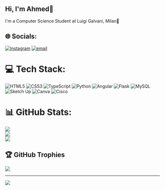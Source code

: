 ## Hi, I'm Ahmed👋
I'm a Computer Science Student at Luigi Galvani, Milan🧠 

## 🌐 Socials:
[![Instagram](https://img.shields.io/badge/Instagram-%23E4405F.svg?logo=Instagram&logoColor=white)](https://instagram.com/ahmed.pryvv) [![email](https://img.shields.io/badge/Email-D14836?logo=gmail&logoColor=white)](mailto:ahmedmoustafadev@gmail.com) 

# 💻 Tech Stack:
![HTML5](https://img.shields.io/badge/html5-%23E34F26.svg?style=flat&logo=html5&logoColor=white) ![CSS3](https://img.shields.io/badge/css3-%231572B6.svg?style=flat&logo=css3&logoColor=white) ![TypeScript](https://img.shields.io/badge/typescript-%23007ACC.svg?style=flat&logo=typescript&logoColor=white) ![Python](https://img.shields.io/badge/python-3670A0?style=flat&logo=python&logoColor=ffdd54) ![Angular](https://img.shields.io/badge/angular-%23DD0031.svg?style=flat&logo=angular&logoColor=white) ![Flask](https://img.shields.io/badge/flask-%23000.svg?style=flat&logo=flask&logoColor=white) ![MySQL](https://img.shields.io/badge/mysql-4479A1.svg?style=flat&logo=mysql&logoColor=white) ![Sketch Up](https://img.shields.io/badge/SketchUp-005F9E?style=flat&logo=sketchup&logoColor=white) ![Canva](https://img.shields.io/badge/Canva-%2300C4CC.svg?style=flat&logo=Canva&logoColor=white) ![Cisco](https://img.shields.io/badge/cisco-%23049fd9.svg?style=flat&logo=cisco&logoColor=black)
# 📊 GitHub Stats:
![](https://github-readme-stats.vercel.app/api?username=crazymidoo&theme=default&hide_border=true&include_all_commits=true&count_private=true)<br/>
![](https://nirzak-streak-stats.vercel.app/?user=crazymidoo&theme=default&hide_border=true)<br/>
![](https://github-readme-stats.vercel.app/api/top-langs/?username=crazymidoo&theme=default&hide_border=true&include_all_commits=true&count_private=true&layout=compact)

## 🏆 GitHub Trophies
![](https://github-profile-trophy.vercel.app/?username=crazymidoo&theme=default&no-frame=true&no-bg=false&margin-w=4)

---
[![](https://visitcount.itsvg.in/api?id=crazymidoo&icon=0&color=0)](https://visitcount.itsvg.in)

<!-- Proudly created with GPRM ( https://gprm.itsvg.in ) -->
